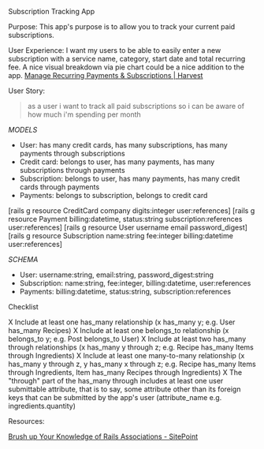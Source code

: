 Subscription Tracking App

Purpose: This app's purpose is to allow you to track your current paid subscriptions.

User Experience: I want my users to be able to easily enter a new subscription with a service name, category, start date and total recurring fee. A nice visual breakdown via pie chart could be a nice addition to the app. [Manage Recurring Payments & Subscriptions \| Harvest](https://www.joinharvest.com/products/recurring-payments)

User Story:

> as a user
> i want to track all paid subscriptions
> so i can be aware of how much i'm spending per month

*MODELS*

- User: has many credit cards, has many subscriptions, has many payments through subscriptions
- Credit card: belongs to user, has many payments, has many subscriptions through payments
- Subscription: belongs to user, has many payments, has many credit cards through payments
- Payments: belongs to subscription, belongs to credit card

[rails g resource CreditCard company digits:integer user:references]
[rails g resource Payment billing:datetime, status:string subscription:references user:references]
[rails g resource User username email password_digest]
[rails g resource Subscription name:string fee:integer billing:datetime user:references]

*SCHEMA*

- User: username:string, email:string, password_digest:string
- Subscription: name:string, fee:integer, billing:datetime, user:references
- Payments: billing:datetime, status:string, subscription:references

Checklist

X Include at least one has_many relationship (x has_many y; e.g. User has_many Recipes)
X Include at least one belongs_to relationship (x belongs_to y; e.g. Post belongs_to User)
X Include at least two has_many through relationships (x has_many y through z; e.g. Recipe has_many Items through Ingredients)
X Include at least one many-to-many relationship (x has_many y through z, y has_many x through z; e.g. Recipe has_many Items through Ingredients, Item has_many Recipes through Ingredients)
X The "through" part of the has_many through includes at least one user submittable attribute, that is to say, some attribute other than its foreign keys that can be submitted by the app's user (attribute_name e.g. ingredients.quantity)

Resources:

[Brush up Your Knowledge of Rails Associations - SitePoint](https://www.sitepoint.com/brush-up-your-knowledge-of-rails-associations/)
